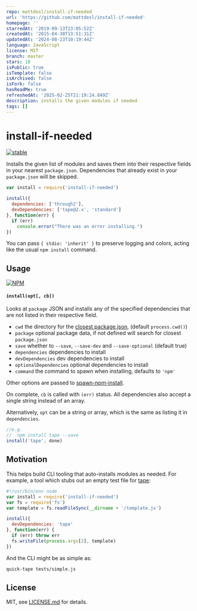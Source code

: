 ```yaml
---
repo: mattdesl/install-if-needed
url: 'https://github.com/mattdesl/install-if-needed'
homepage: ''
starredAt: '2019-09-13T23:05:52Z'
createdAt: '2015-04-30T13:51:31Z'
updatedAt: '2024-08-23T10:19:44Z'
language: JavaScript
license: MIT
branch: master
stars: 18
isPublic: true
isTemplate: false
isArchived: false
isFork: false
hasReadMe: true
refreshedAt: '2025-02-25T21:19:24.849Z'
description: installs the given modules if needed
tags: []
---
```


# install-if-needed

[![stable](http://badges.github.io/stability-badges/dist/stable.svg)](http://github.com/badges/stability-badges)

Installs the given list of modules and saves them into their respective fields in your nearest `package.json`. Dependencies that already exist in your `package.json` will be skipped.

```js
var install = require('install-if-needed')

install({
  dependencies: ['through2'],
  devDependencies: ['tape@2.x', 'standard']
}, function(err) {
  if (err)
    console.error("There was an error installing.")
})
```

You can pass `{ stdio: 'inherit' }` to preserve logging and colors, acting like the usual `npm install` command.

## Usage

[![NPM](https://nodei.co/npm/install-if-needed.png)](https://www.npmjs.com/package/install-if-needed)

#### `install(opt[, cb])`

Looks at `package` JSON and installs any of the specified dependencies that are not listed in their respective field. 

- `cwd` the directory for the [closest package.json](https://www.npmjs.com/package/closest-package), (default `process.cwd()`)
- `package` optional package data, if not defined will search for closest `package.json`
- `save` whether to `--save`, `--save-dev` and `--save-optional` (default true)
- `dependencies` dependencies to install
- `devDependencies` dev dependencies to install
- `optionalDependencies` optional dependencies to install
- `command` the command to spawn when installing, defaults to `'npm'`

Other options are passed to [spawn-npm-install](https://www.npmjs.com/package/spawn-npm-install).

On complete, `cb` is called with `(err)` status. All dependencies also accept a single string instead of an array.

Alternatively, `opt` can be a string or array, which is the same as listing it in `dependencies`.

```js
//e.g.
//  npm install tape --save
install('tape', done)
```

## Motivation

This helps build CLI tooling that auto-installs modules as needed. For example, a tool which stubs out an empty test file for [tape](https://www.npmjs.com/package/tape):

```js
#!/usr/bin/env node
var install = require('install-if-needed')
var fs = require('fs')
var template = fs.readFileSync(__dirname + '/template.js')

install({
  devDependencies: 'tape'
}, function(err) {
  if (err) throw err
  fs.writeFile(process.argv[2], template)
})
```

And the CLI might be as simple as:

```sh
quick-tape tests/simple.js
```

## License

MIT, see [LICENSE.md](http://github.com/mattdesl/install-if-needed/blob/master/LICENSE.md) for details.
